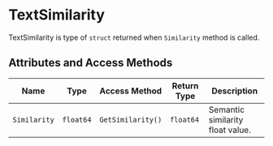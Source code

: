 # TextSimilarity

TextSimilarity is type of `struct` returned when `Similarity` method is called.

## Attributes and Access Methods

| Name | Type | Access Method | Return Type | Description |
| ---- | -----| ------------- | ----------- | ----------- |
| `Similarity` | `float64` | `GetSimilarity()` | `float64` | Semantic similarity float value. |